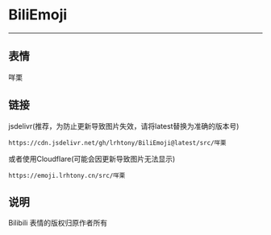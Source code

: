 # BiliEmoji
---
## 表情
咩栗
## 链接
jsdelivr(推荐，为防止更新导致图片失效，请将latest替换为准确的版本号)
```
https://cdn.jsdelivr.net/gh/lrhtony/BiliEmoji@latest/src/咩栗
```
或者使用Cloudflare(可能会因更新导致图片无法显示)
```
https://emoji.lrhtony.cn/src/咩栗
```
## 说明
Bilibili 表情的版权归原作者所有
